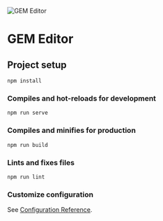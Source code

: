 ![GEM Editor](https://raw.githubusercontent.com/sebastian-inman-design/peachy-game-editor/master/public/mstile-150x150.png)
# GEM Editor

## Project setup
```
npm install
```

### Compiles and hot-reloads for development
```
npm run serve
```

### Compiles and minifies for production
```
npm run build
```

### Lints and fixes files
```
npm run lint
```

### Customize configuration
See [Configuration Reference](https://cli.vuejs.org/config/).

